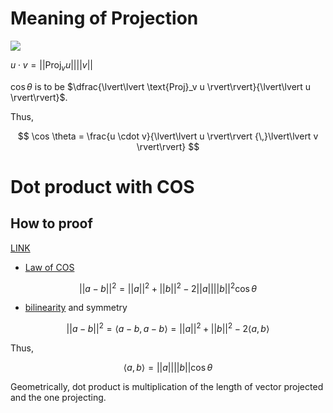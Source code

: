 

# Meaning of Projection

![](http://blogs.jccc.edu/rgrondahl/files/2012/02/perpendicularprojection.jpg)

$u \cdot v = \lvert\lvert \text{Proj}_v u \rvert\rvert \lvert\lvert v \rvert\rvert$

$\cos \theta$ is to be $\dfrac{\lvert\lvert \text{Proj}_v u \rvert\rvert}{\lvert\lvert u \rvert\rvert}$. 

Thus, 

$$
\cos \theta = \frac{u \cdot v}{\lvert\lvert u \rvert\rvert {\,}\lvert\lvert v \rvert\rvert}
$$

# Dot product with COS 

## How to proof 

[LINK](https://math.stackexchange.com/questions/116133/how-to-understand-dot-product-is-the-angles-cosine)

* [Law of COS](https://en.wikipedia.org/wiki/Law_of_cosines)

$$
\lvert\lvert a - b \rvert\rvert^2 = \lvert\lvert a \rvert\rvert^2 + \lvert\lvert  b \rvert\rvert^2 - 2\lvert\lvert a \rvert\rvert \lvert\lvert  b \rvert\rvert^2 \cos \theta
$$

* [bilinearity](https://en.wikipedia.org/wiki/Bilinear_map) and symmetry 

$$
\lvert\lvert a - b \rvert\rvert^2 = \langle a-b, a-b \rangle = \lvert\lvert a \rvert\rvert^2 +  \lvert\lvert b \rvert\rvert^2 - 2\langle a, b \rangle 
$$

Thus, 

$$
\langle a, b \rangle = \lvert\lvert a \rvert\rvert  \lvert\lvert b \rvert\rvert \cos \theta 
$$

Geometrically, dot product is multiplication of the length of vector projected and the one projecting. 


<!--stackedit_data:
eyJoaXN0b3J5IjpbLTE3NzIxMTUwNDQsOTM2NzI4ODIsLTE3Mz
kzMjExNzMsLTIwNTMwNjgxNjcsNTYxNTE3NzMxLC0xNzc1NTYz
OTYyXX0=
-->